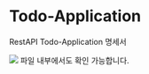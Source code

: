 # Todo-Application

RestAPI Todo-Application 명세서

<img src=https://github.com/dlglwo123/Todo-Application/assets/96697031/822f6170-3586-4b13-8802-d4932da24f8f>
파일 내부에서도 확인 가능합니다.
